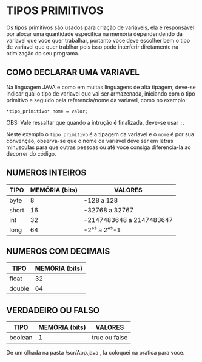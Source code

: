 # TIPOS PRIMITIVOS

Os tipos primitivos são usados para criação de variaveis, ela é responsável por alocar uma quantidade especifica na memória dependendendo da variavel que voce quer trabalhar, portanto voce deve escolher bem o tipo de variavel que quer trablhar pois isso pode interferir diretamente na otimização do seu programa.

## COMO DECLARAR UMA VARIAVEL

Na linguagem JAVA e como em muitas linguagens de alta tipagem, deve-se indicar qual o tipo de variavel que vai ser armazenada, iniciando com o tipo primitivo e seguido pela referencia/nome da variavel, como no exemplo:

    *tipo_primitivo* nome = valor;

OBS: Vale ressaltar que quando a intrução é finalizada, deve-se usar `;`.

Neste exemplo o `tipo_primitivo` é a tipagem da variavel e o `nome` é por sua convenção, observa-se que o nome da variavel deve ser em letras minusculas para que outras pessoas ou até voce consiga diferencia-la ao decorrer do código.

## NUMEROS INTEIROS

 |TIPO   |MEMÓRIA (bits)|  VALORES                 |
 |-------|--------------|--------------------------|
 |byte   |8             |-128 a 128                |
 |short  |16            |-32768 a 32767            |
 |int    |32            |-2147483648 a 2147483647  |
 |long   |64            |-2⁶³ a 2⁶³-1              |

## NUMEROS COM DECIMAIS

 |TIPO   |MEMÓRIA (bits)|
 |-------|--------------|
 |float  |32            |
 |double |64            |

## VERDADEIRO OU FALSO

 |TIPO   |MEMÓRIA (bits)|VALORES       |
 |-------|--------------|--------------|
 |boolean|1             |true ou false |
 
De um olhada na pasta /scr/App.java , la coloquei na pratica para voce.
